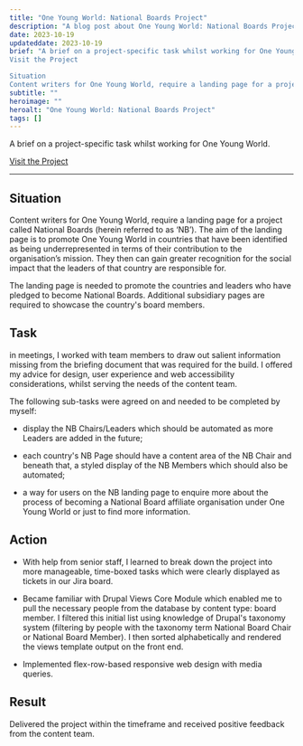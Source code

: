 ```yaml
---
title: "One Young World: National Boards Project"
description: "A blog post about One Young World: National Boards Project"
date: 2023-10-19
updateddate: 2023-10-19
brief: "A brief on a project-specific task whilst working for One Young World.
Visit the Project

Situation
Content writers for One Young World, require a landing page for a project called National Boards (herein referred to as ‘NB’). The aim of the landing ..."
subtitle: ""
heroimage: ""
heroalt: "One Young World: National Boards Project"
tags: []
---
```


A brief on a project-specific task whilst working for One Young World.

[Visit the Project](https://www.oneyoungworld.com/national-boards)

---

## Situation

Content writers for One Young World, require a landing page for a project called National Boards (herein referred to as ‘NB’). The aim of the landing page is to promote One Young World in countries that have been identified as being underrepresented in terms of their contribution to the organisation’s mission. They then can gain greater recognition for the social impact that the leaders of that country are responsible for. 

The landing page is needed to promote the countries and leaders who have pledged to become National Boards. Additional subsidiary pages are required to showcase the country's board members.

## Task

in meetings, I worked with team members to draw out salient information missing from the briefing document that was required for the build. I offered my advice for design, user experience and web accessibility considerations, whilst serving the needs of the content team. 

The following sub-tasks were agreed on and needed to be completed by myself:

* display the NB Chairs/Leaders which should be automated as more Leaders are added in the future;
    
* each country's NB Page should have a content area of the NB Chair and beneath that, a styled display of the NB Members which should also be automated;
    
* a way for users on the NB landing page to enquire more about the process of becoming a National Board affiliate organisation under One Young World or just to find more information.
    

## Action

* With help from senior staff, I learned to break down the project into more manageable, time-boxed tasks which were clearly displayed as tickets in our Jira board.
    
* Became familiar with Drupal Views Core Module which enabled me to pull the necessary people from the database by content type: board member. I filtered this initial list using knowledge of Drupal's taxonomy system (filtering by people with the taxonomy term National Board Chair or National Board Member). I then sorted alphabetically and rendered the views template output on the front end.
    
* Implemented flex-row-based responsive web design with media queries.
    

## Result

Delivered the project within the timeframe and received positive feedback from the content team.